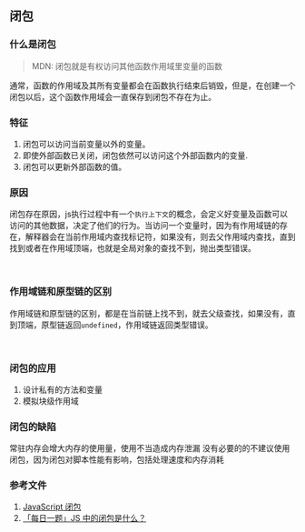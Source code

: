 ## 闭包

### 什么是闭包
> MDN: 闭包就是有权访问其他函数作用域里变量的函数


通常，函数的作用域及其所有变量都会在函数执行结束后销毁，但是，在创建一个闭包以后，这个函数作用域会一直保存到闭包不存在为止。

### 特征
1. 闭包可以访问当前变量以外的变量。
2. 即使外部函数已关闭，闭包依然可以访问这个外部函数内的变量. 
3. 闭包可以更新外部函数的值。

### 原因
闭包存在原因，js执行过程中有一个`执行上下文`的概念，会定义好变量及函数可以访问的其他数据，决定了他们的行为。当访问一个变量时，因为有作用域链的存在，解释器会在当前作用域内查找标记符，如果没有，则去父作用域内查找，直到找到或者在作用域顶端，也就是全局对象的查找不到，抛出类型错误。

<br/>

### 作用域链和原型链的区别
作用域链和原型链的区别，都是在当前链上找不到，就去父级查找，如果没有，直到顶端，原型链返回`undefined`，作用域链返回类型错误。  

<br/>

### 闭包的应用
1. 设计私有的方法和变量
2. 模拟块级作用域


### 闭包的缺陷
常驻内存会增大内存的使用量，使用不当造成内存泄漏
没有必要的的不建议使用闭包，因为闭包对脚本性能有影响，包括处理速度和内存消耗


### 参考文件
1. [JavaScript 闭包](https://segmentfault.com/a/1190000006875662)
2. [「每日一题」JS 中的闭包是什么？](https://zhuanlan.zhihu.com/p/22486908)